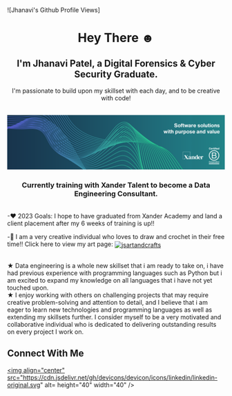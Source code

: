 ![Jhanavi's Github Profile Views]
<h1 align="center">Hey There <td>☻</td>
<h2 align="center">I'm Jhanavi Patel, a Digital Forensics & Cyber Security Graduate.</h2>
<p align="center">I'm passionate to build upon my skillset with each day, and to be creative with code!</p>
<br>
<div align="center">
  <img src="https://raw.githubusercontent.com/OliverCadman/OliverCadman/master/assets/images/LinkedIn%20Software%20%26%20Data%20Engineering.png"></img>
  <br>
  <h3>Currently training with Xander Talent to become a Data Engineering Consultant.</h3>
</div>
<br>
-<td>❤</td> 2023 Goals: I hope to have graduated from Xander Academy and land a client placement after my 6 weeks of training is up!!

-:art: I am a very creative individual who loves to draw and crochet in their free time!! 
Click here to view my art page: <a href="https://www.instagram.com/jsartandcrafts/" target="blank"><img align="center" src="https://raw.githubusercontent.com/rahuldkjain/github-profile-readme-generator/master/src/images/icons/Social/instagram.svg" alt="jsartandcrafts" height="30" width="30" /></a>
<br>
<br>
<td>★</td> Data engineering is a whole new skillset that i am ready to take on, i have had previous experience with programming languages such as Python but i am excited to expand my knowledge on all languages that i have not yet touched upon.
<br>
<td>★</td> I enjoy working with others on challenging projects that may require creative problem-solving and attention to detail, and I believe that i am eager to learn new technologies and programming languages as well as extending my skillsets further. I consider myself to be a very motivated and collaborative individual who is dedicated to delivering outstanding results on every project I work on.
</div>
<br>
<h2> Connect With Me</h2>

<a href="https://www.linkedin.com/in/jhanavi-patel-603499235/" target="blank"><img align="center" src="https://cdn.jsdelivr.net/gh/devicons/devicon/icons/linkedin/linkedin-original.svg" alt= height="40" width="40" /></a>
<!--
**Jhxnxvi/Jhxnxvi** is a ✨ _special_ ✨ repository because its `README.md` (this file) appears on your GitHub profile.


